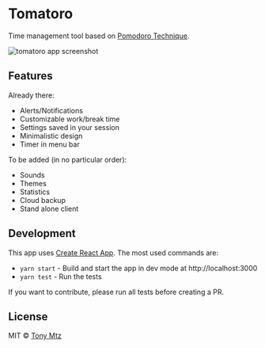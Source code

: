 # Tomatoro

Time management tool based on [Pomodoro Technique](https://en.wikipedia.org/wiki/Pomodoro_Technique).

![tomatoro app screenshot](media/screenshot.png)

## Features

Already there:

- Alerts/Notifications
- Customizable work/break time
- Settings saved in your session
- Minimalistic design
- Timer in menu bar

To be added (in no particular order):

- Sounds
- Themes
- Statistics
- Cloud backup
- Stand alone client

## Development

This app uses [Create React App](https://github.com/facebook/create-react-app). The most used commands are:

* `yarn start` - Build and start the app in dev mode at http://localhost:3000
* `yarn test` - Run the tests

If you want to  contribute, please run all tests before creating a PR.

## License

MIT © [Tony Mtz](http://tonymtz.com)
